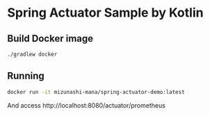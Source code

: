 # Spring Actuator Sample by Kotlin

## Build Docker image

```bash
./gradlew docker
```

## Running

```bash
docker run -it mizunashi-mana/spring-actuator-demo:latest
```

And access http://localhost:8080/actuator/prometheus

